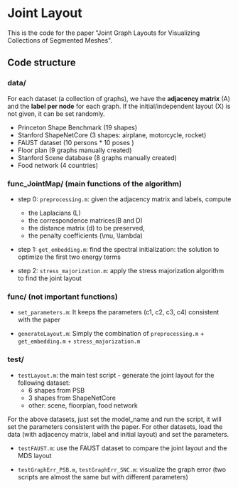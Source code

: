 # Joint Layout
This is the code for the paper "Joint Graph Layouts for Visualizing Collections of Segmented Meshes". 

## Code structure
### data/
For each dataset (a collection of graphs), we have the **adjacency matrix** (A) and the **label per node** for each graph. If the initial/independent layout (X) is not given, it can be set randomly. 

- Princeton Shape Benchmark (19 shapes)				
- Stanford ShapeNetCore (3 shapes: airplane, motorcycle, rocket)
- FAUST dataset (10 persons * 10 poses )				
-	Floor plan (9 graphs manually created)
-	Stanford Scene database (8 graphs manually created)
-	Food network (4 countries)

### func_JointMap/ (main functions of the algorithm)
- step 0: `preprocessing.m`: given the adjacency matrix and labels, compute 
	-	the Laplacians (L)
	-	the correspondence matrices(B and D)
	-	the distance matrix (d) to be preserved, 
	-	the penalty coefficients (\mu, \lambda)

- step 1: `get_embedding.m`: find the spectral initialization: the solution to optimize the first two energy terms 

- step 2: `stress_majorization.m`: apply the stress majorization algorithm to find the joint layout

### func/ (not important functions)
- `set_parameters.m`: It keeps the parameters (c1, c2, c3, c4) consistent with the paper

- `generateLayout.m`: Simply the combination of `preprocessing.m` + `get_embedding.m` + `stress_majorization.m`


### test/
- `testLayout.m`: the main test script - generate the joint layout for the following dataset: 
	-	6 shapes from PSB
	-	3 shapes from ShapeNetCore
	-	other: scene, floorplan, food network

For the above datasets, just set the model_name and run the script, it will set the parameters consistent with the paper. For other datasets, load the data (with adjacency matrix, label and initial layout) and set the parameters.

- `testFAUST.m`: use the FAUST dataset to compare the joint layout and the MDS layout

- `testGraphErr_PSB.m`, `testGraphErr_SNC.m`: visualize the graph error (two scripts are almost the same but with different parameters)
